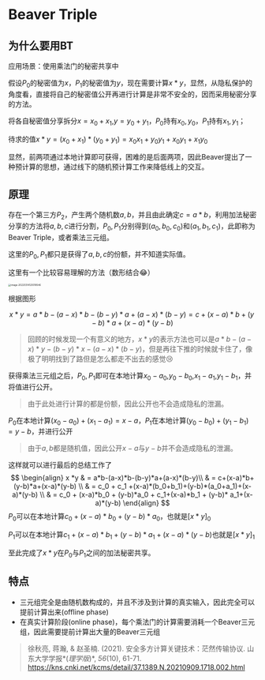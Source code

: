 # Beaver Triple

## 为什么要用BT

应用场景：使用乘法门的秘密共享中

假设$P_0$的秘密值为$x$，$P_1$的秘密值为$y$，现在需要计算$x*y$，显然，从隐私保护的角度看，直接将自己的秘密值公开再进行计算是非常不安全的，因而采用秘密分享的方法。

将各自秘密值分享拆分$x=x_0+x_1$,$y=y_0+y_1$，$P_0$持有$x_0,y_0$，$P_1$持有$x_1,y_1$；

待求的值$x*y=(x_0+x_1)*(y_0+y_1)=x_0x_1+y_0y_1+x_0y_1+x_1y_0$

显然，前两项通过本地计算即可获得，困难的是后面两项，因此Beaver提出了一种预计算的思想，通过线下的随机预计算工作来降低线上的交互。

## 原理

存在一个第三方$P_2$，产生两个随机数$a,b$，并且由此确定$c=a*b$，利用加法秘密分享的方法将$a,b,c$进行分割，$P_0,P_1$分别得到$(a_0,b_0,c_0)$和$(a_1,b_1,c_1)$，此即称为Beaver Triple，或者乘法三元组。

这里的$P_0,P_1$都只是获得了$a,b,c$的份额，并不知道实际值。

这里有一个比较容易理解的方法（数形结合😂）

<img src="/Users/wangluyao/Library/Application Support/typora-user-images/image-20220314120018546.png" alt="image-20220314120018546" style="zoom: 33%;" />

根据图形

$$x*y=a*b-(a-x)*b-(b-y)*a+(a-x)*(b-y)=c+(x-a)*b+(y-b)*a+(x-a)*(y-b)$$

> 回顾的时候发现一个有意义的地方，$x*y$的表示方法也可以是$a*b-(a-x)*y-(b-y)*x-(a-x)*(b-y)$，但是再往下推的时候就卡住了，像极了明明找到了路但是怎么都走不出去的感觉😢

获得乘法三元组之后，$P_0,P_1$即可在本地计算$x_0-a_0$,$y_0-b_0$,$x_1-a_1$,$y_1-b_1$，并将值进行公开。

> 由于此处进行计算的都是份额，因此公开也不会造成隐私的泄漏。

$P_0$在本地计算$(x_0-a_0)+(x_1-a_1)=x-a$，$P_1$在本地计算$(y_0-b_0)+(y_1-b_1)=y-b$，并进行公开

> 由于$a,b$都是随机值，因此公开$x-a$与$y-b$并不会造成隐私的泄漏。

这样就可以进行最后的总结工作了
$$
\begin{align}
x *y & = a*b-(a-x)*b-(b-y)*a+(a-x)*(b-y)\\
  & = c+(x-a)*b+(y-b)*a+(x-a)*(y-b) \\
  & = c_0 + c_1 +(x-a)*(b_0+b_1)+(y-b)*(a_0+a_1)+(x-a)*(y-b) \\ 
  & = c_0 + (x-a)*b_0 + (y-b)*a_0 + c_1+(x-a)*b_1 + (y-b)* a_1+(x-a)*(y-b)
\end{align}
$$
$P_0$可以在本地计算$c_0 + (x-a)*b_0 + (y-b)*a_0$，也就是$[x*y]_0$

$P_1$可以在本地计算$c_1+(x-a)*b_1 + (y-b)* a_1+(x-a)*(y-b)$也就是$[x*y]_1$

至此完成了$x*y$在$P_0$与$P_1$之间的加法秘密共享。

## 特点

- 三元组完全是由随机数构成的，并且不涉及到计算的真实输入，因此完全可以提前计算出来(offline phase)
- 在真实计算阶段(online phase)，每个乘法门的计算需要消耗一个Beaver三元组，因此需要提前计算出大量的Beaver三元组





> 徐秋亮, 蒋瀚, & 赵圣楠. (2021). 安全多方计算关键技术：茫然传输协议. 山东大学学报*(*理学版*)*, *56*(10), 61-71. https://kns.cnki.net/kcms/detail/37.1389.N.20210909.1718.002.html 